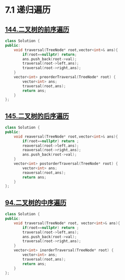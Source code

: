 # 7.1 递归遍历

## [144.二叉树的前序遍历](https://leetcode.cn/problems/binary-tree-preorder-traversal/)

```cpp
class Solution {
public:
    void traversal(TreeNode* root,vector<int>& ans){
        if(root==nullptr) return;
        ans.push_back(root->val);
        traversal(root->left,ans);
        traversal(root->right,ans);
    }
    vector<int> preorderTraversal(TreeNode* root) {
        vector<int> ans;
        traversal(root,ans);
        return ans;
    }  
};
```

## [145.二叉树的后序遍历](https://leetcode.cn/problems/binary-tree-postorder-traversal/)

```cpp
class Solution {
public:
    void reaversal(TreeNode* root,vector<int>& ans){
        if(root==nullptr) return ;
        reaversal(root->left,ans);
        reaversal(root->right,ans);
        ans.push_back(root->val);
    }
    vector<int> postorderTraversal(TreeNode* root) {
        vector<int> ans;
        reaversal(root,ans);
        return ans;
    }
};
```

## [94.二叉树的中序遍历](https://leetcode.cn/problems/binary-tree-inorder-traversal/)

```cpp
class Solution {
public:
    void traversal(TreeNode* root, vector<int>& ans){
        if(root==nullptr) return ;
        traversal(root->left,ans);
        ans.push_back(root->val);
        traversal(root->right,ans);
    }
    vector<int> inorderTraversal(TreeNode* root) {
        vector<int> ans;
        traversal(root,ans);
        return ans;
    }
};
```